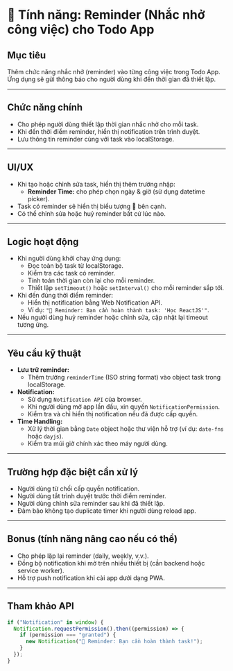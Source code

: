 # 📌 Tính năng: Reminder (Nhắc nhở công việc) cho Todo App

## Mục tiêu

Thêm chức năng nhắc nhở (reminder) vào từng công việc trong Todo App. Ứng dụng sẽ gửi thông báo cho người dùng khi đến thời gian đã thiết lập.

---

## Chức năng chính

- Cho phép người dùng thiết lập thời gian nhắc nhở cho mỗi task.
- Khi đến thời điểm reminder, hiển thị notification trên trình duyệt.
- Lưu thông tin reminder cùng với task vào localStorage.

---

## UI/UX

- Khi tạo hoặc chỉnh sửa task, hiển thị thêm trường nhập:
  - **Reminder Time:** cho phép chọn ngày & giờ (sử dụng datetime picker).
- Task có reminder sẽ hiển thị biểu tượng 🔔 bên cạnh.
- Có thể chỉnh sửa hoặc huỷ reminder bất cứ lúc nào.

---

## Logic hoạt động

- Khi người dùng khởi chạy ứng dụng:
  - Đọc toàn bộ task từ localStorage.
  - Kiểm tra các task có reminder.
  - Tính toán thời gian còn lại cho mỗi reminder.
  - Thiết lập `setTimeout()` hoặc `setInterval()` cho mỗi reminder sắp tới.
- Khi đến đúng thời điểm reminder:
  - Hiển thị notification bằng Web Notification API.
  - Ví dụ: `"🔔 Reminder: Bạn cần hoàn thành task: 'Học ReactJS'"`.
- Nếu người dùng huỷ reminder hoặc chỉnh sửa, cập nhật lại timeout tương ứng.

---

## Yêu cầu kỹ thuật

- **Lưu trữ reminder:**
  - Thêm trường `reminderTime` (ISO string format) vào object task trong localStorage.
- **Notification:**
  - Sử dụng `Notification API` của browser.
  - Khi người dùng mở app lần đầu, xin quyền `NotificationPermission`.
  - Kiểm tra và chỉ hiển thị notification nếu đã được cấp quyền.
- **Time Handling:**
  - Xử lý thời gian bằng `Date` object hoặc thư viện hỗ trợ (ví dụ: `date-fns` hoặc `dayjs`).
  - Kiểm tra múi giờ chính xác theo máy người dùng.

---

## Trường hợp đặc biệt cần xử lý

- Người dùng từ chối cấp quyền notification.
- Người dùng tắt trình duyệt trước thời điểm reminder.
- Người dùng chỉnh sửa reminder sau khi đã thiết lập.
- Đảm bảo không tạo duplicate timer khi người dùng reload app.

---

## Bonus (tính năng nâng cao nếu có thể)

- Cho phép lặp lại reminder (daily, weekly, v.v.).
- Đồng bộ notification khi mở trên nhiều thiết bị (cần backend hoặc service worker).
- Hỗ trợ push notification khi cài app dưới dạng PWA.

---

## Tham khảo API

```javascript
if ("Notification" in window) {
  Notification.requestPermission().then((permission) => {
    if (permission === "granted") {
      new Notification("🔔 Reminder: Bạn cần hoàn thành task!");
    }
  });
}
```
